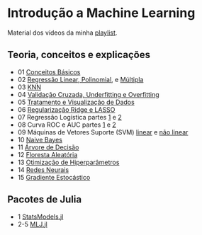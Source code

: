 # Introdução a Machine Learning

Material dos vídeos da minha [playlist](https://www.youtube.com/playlist?list=PLOOY0eChA1ux4hJ_aIA2IiUYkLOSYDQDY).

## Teoria, conceitos e explicações

- 01 [Conceitos Básicos](explicação/introdução.jl)
- 02 [Regressão Linear, Polinomial](explicação/regressao-linear-e-polinomial.jl), e [Múltipla](explicação/regressao-multipla.jl)
- 03 [KNN](explicação/knn.jl)
- 04 [Validação Cruzada, Underfitting e Overfitting](explicação/overfitting-et-al.jl)
- 05 [Tratamento e Visualização de Dados](explicação/tratamento-de-dados.jl)
- 06 [Regularização Ridge e LASSO](explicação/regularizacao.jl)
- 07 Regressão Logística partes [1](explicação/regressao-logistica.jl) e [2](explicação/regressao-logistica2.jl)
- 08 Curva ROC e AUC partes [1](explicação/roc.jl) e [2](explicação/roc2.jl)
- 09 Máquinas de Vetores Suporte (SVM) [linear](explicação/svm.jl) e [não linear](explicação/svm-nl.jl)
- 10 [Naive Bayes](explicação/naive-bayes.jl)
- 11 [Árvore de Decisão](explicação/arvore.jl)
- 12 [Floresta Aleatória](explicação/floresta.jl)
- 13 [Otimização de Hiperparâmetros](explicação/hiperparametros.jl)
- 14 [Redes Neurais](explicação/redes-neurais.jl)
- 15 [Gradiente Estocástico](explicação/gradiente-estocastico.jl)

## Pacotes de Julia

- 1 [StatsModels.jl](julia/statsmodels.jl)
- 2-5 [MLJ.jl](julia/mlj.jl)
